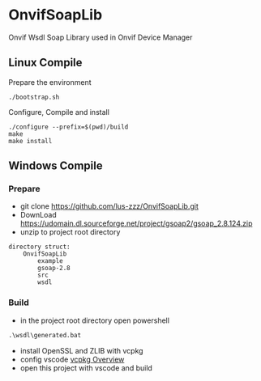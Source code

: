 # OnvifSoapLib
Onvif Wsdl Soap Library used in Onvif Device Manager

## Linux Compile
Prepare the environment
```shell
./bootstrap.sh
```

Configure, Compile and install
```shell
./configure --prefix=$(pwd)/build
make
make install
```

## Windows Compile
### Prepare
- git clone https://github.com/lus-zzz/OnvifSoapLib.git
- DownLoad https://udomain.dl.sourceforge.net/project/gsoap2/gsoap_2.8.124.zip
- unzip to project root directory  
```
directory struct:  
    OnvifSoapLib  
        example
        gsoap-2.8  
        src  
        wsdl  
```
### Build
- in the project root directory open powershell
```cmd
.\wsdl\generated.bat
```
- install OpenSSL and ZLIB with vcpkg  
- config vscode [vcpkg Overview](https://github.com/microsoft/vcpkg/blob/master/README_zh_CN.md)
- open this project with vscode and build